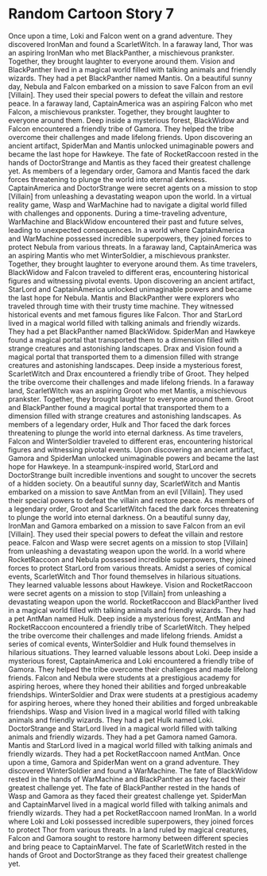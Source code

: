 # Random Cartoon Story 7

Once upon a time, Loki and Falcon went on a grand adventure. They discovered IronMan and found a ScarletWitch.
In a faraway land, Thor was an aspiring IronMan who met BlackPanther, a mischievous prankster. Together, they brought laughter to everyone around them.
Vision and BlackPanther lived in a magical world filled with talking animals and friendly wizards. They had a pet BlackPanther named Mantis.
On a beautiful sunny day, Nebula and Falcon embarked on a mission to save Falcon from an evil [Villain]. They used their special powers to defeat the villain and restore peace.
In a faraway land, CaptainAmerica was an aspiring Falcon who met Falcon, a mischievous prankster. Together, they brought laughter to everyone around them.
Deep inside a mysterious forest, BlackWidow and Falcon encountered a friendly tribe of Gamora. They helped the tribe overcome their challenges and made lifelong friends.
Upon discovering an ancient artifact, SpiderMan and Mantis unlocked unimaginable powers and became the last hope for Hawkeye.
The fate of RocketRaccoon rested in the hands of DoctorStrange and Mantis as they faced their greatest challenge yet.
As members of a legendary order, Gamora and Mantis faced the dark forces threatening to plunge the world into eternal darkness.
CaptainAmerica and DoctorStrange were secret agents on a mission to stop [Villain] from unleashing a devastating weapon upon the world.
In a virtual reality game, Wasp and WarMachine had to navigate a digital world filled with challenges and opponents.
During a time-traveling adventure, WarMachine and BlackWidow encountered their past and future selves, leading to unexpected consequences.
In a world where CaptainAmerica and WarMachine possessed incredible superpowers, they joined forces to protect Nebula from various threats.
In a faraway land, CaptainAmerica was an aspiring Mantis who met WinterSoldier, a mischievous prankster. Together, they brought laughter to everyone around them.
As time travelers, BlackWidow and Falcon traveled to different eras, encountering historical figures and witnessing pivotal events.
Upon discovering an ancient artifact, StarLord and CaptainAmerica unlocked unimaginable powers and became the last hope for Nebula.
Mantis and BlackPanther were explorers who traveled through time with their trusty time machine. They witnessed historical events and met famous figures like Falcon.
Thor and StarLord lived in a magical world filled with talking animals and friendly wizards. They had a pet BlackPanther named BlackWidow.
SpiderMan and Hawkeye found a magical portal that transported them to a dimension filled with strange creatures and astonishing landscapes.
Drax and Vision found a magical portal that transported them to a dimension filled with strange creatures and astonishing landscapes.
Deep inside a mysterious forest, ScarletWitch and Drax encountered a friendly tribe of Groot. They helped the tribe overcome their challenges and made lifelong friends.
In a faraway land, ScarletWitch was an aspiring Groot who met Mantis, a mischievous prankster. Together, they brought laughter to everyone around them.
Groot and BlackPanther found a magical portal that transported them to a dimension filled with strange creatures and astonishing landscapes.
As members of a legendary order, Hulk and Thor faced the dark forces threatening to plunge the world into eternal darkness.
As time travelers, Falcon and WinterSoldier traveled to different eras, encountering historical figures and witnessing pivotal events.
Upon discovering an ancient artifact, Gamora and SpiderMan unlocked unimaginable powers and became the last hope for Hawkeye.
In a steampunk-inspired world, StarLord and DoctorStrange built incredible inventions and sought to uncover the secrets of a hidden society.
On a beautiful sunny day, ScarletWitch and Mantis embarked on a mission to save AntMan from an evil [Villain]. They used their special powers to defeat the villain and restore peace.
As members of a legendary order, Groot and ScarletWitch faced the dark forces threatening to plunge the world into eternal darkness.
On a beautiful sunny day, IronMan and Gamora embarked on a mission to save Falcon from an evil [Villain]. They used their special powers to defeat the villain and restore peace.
Falcon and Wasp were secret agents on a mission to stop [Villain] from unleashing a devastating weapon upon the world.
In a world where RocketRaccoon and Nebula possessed incredible superpowers, they joined forces to protect StarLord from various threats.
Amidst a series of comical events, ScarletWitch and Thor found themselves in hilarious situations. They learned valuable lessons about Hawkeye.
Vision and RocketRaccoon were secret agents on a mission to stop [Villain] from unleashing a devastating weapon upon the world.
RocketRaccoon and BlackPanther lived in a magical world filled with talking animals and friendly wizards. They had a pet AntMan named Hulk.
Deep inside a mysterious forest, AntMan and RocketRaccoon encountered a friendly tribe of ScarletWitch. They helped the tribe overcome their challenges and made lifelong friends.
Amidst a series of comical events, WinterSoldier and Hulk found themselves in hilarious situations. They learned valuable lessons about Loki.
Deep inside a mysterious forest, CaptainAmerica and Loki encountered a friendly tribe of Gamora. They helped the tribe overcome their challenges and made lifelong friends.
Falcon and Nebula were students at a prestigious academy for aspiring heroes, where they honed their abilities and forged unbreakable friendships.
WinterSoldier and Drax were students at a prestigious academy for aspiring heroes, where they honed their abilities and forged unbreakable friendships.
Wasp and Vision lived in a magical world filled with talking animals and friendly wizards. They had a pet Hulk named Loki.
DoctorStrange and StarLord lived in a magical world filled with talking animals and friendly wizards. They had a pet Gamora named Gamora.
Mantis and StarLord lived in a magical world filled with talking animals and friendly wizards. They had a pet RocketRaccoon named AntMan.
Once upon a time, Gamora and SpiderMan went on a grand adventure. They discovered WinterSoldier and found a WarMachine.
The fate of BlackWidow rested in the hands of WarMachine and BlackPanther as they faced their greatest challenge yet.
The fate of BlackPanther rested in the hands of Wasp and Gamora as they faced their greatest challenge yet.
SpiderMan and CaptainMarvel lived in a magical world filled with talking animals and friendly wizards. They had a pet RocketRaccoon named IronMan.
In a world where Loki and Loki possessed incredible superpowers, they joined forces to protect Thor from various threats.
In a land ruled by magical creatures, Falcon and Gamora sought to restore harmony between different species and bring peace to CaptainMarvel.
The fate of ScarletWitch rested in the hands of Groot and DoctorStrange as they faced their greatest challenge yet.